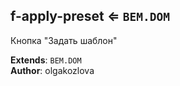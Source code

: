 <a name="module_f-apply-preset"></a>

## f-apply-preset ⇐ <code>BEM.DOM</code>
Кнопка "Задать шаблон"

**Extends**: <code>BEM.DOM</code>  
**Author**: olgakozlova  
